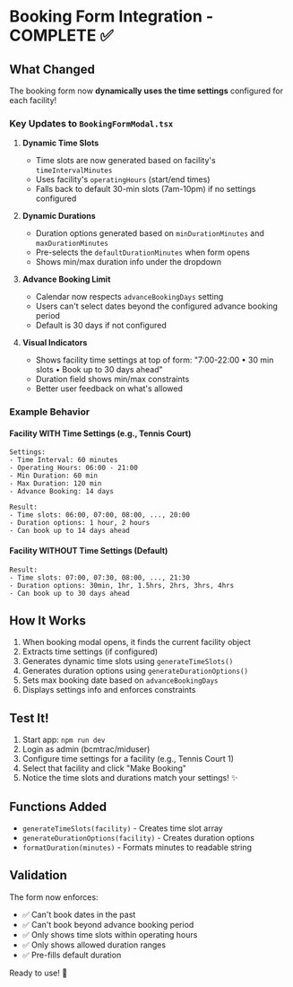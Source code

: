 # Booking Form Integration - COMPLETE ✅

## What Changed

The booking form now **dynamically uses the time settings** configured for each facility!

### Key Updates to `BookingFormModal.tsx`

1. **Dynamic Time Slots**
   - Time slots are now generated based on facility's `timeIntervalMinutes`
   - Uses facility's `operatingHours` (start/end times)
   - Falls back to default 30-min slots (7am-10pm) if no settings configured

2. **Dynamic Durations**
   - Duration options generated based on `minDurationMinutes` and `maxDurationMinutes`
   - Pre-selects the `defaultDurationMinutes` when form opens
   - Shows min/max duration info under the dropdown

3. **Advance Booking Limit**
   - Calendar now respects `advanceBookingDays` setting
   - Users can't select dates beyond the configured advance booking period
   - Default is 30 days if not configured

4. **Visual Indicators**
   - Shows facility time settings at top of form: "7:00-22:00 • 30 min slots • Book up to 30 days ahead"
   - Duration field shows min/max constraints
   - Better user feedback on what's allowed

### Example Behavior

#### Facility WITH Time Settings (e.g., Tennis Court)
```
Settings: 
- Time Interval: 60 minutes
- Operating Hours: 06:00 - 21:00
- Min Duration: 60 min
- Max Duration: 120 min
- Advance Booking: 14 days

Result:
- Time slots: 06:00, 07:00, 08:00, ..., 20:00
- Duration options: 1 hour, 2 hours
- Can book up to 14 days ahead
```

#### Facility WITHOUT Time Settings (Default)
```
Result:
- Time slots: 07:00, 07:30, 08:00, ..., 21:30
- Duration options: 30min, 1hr, 1.5hrs, 2hrs, 3hrs, 4hrs
- Can book up to 30 days ahead
```

## How It Works

1. When booking modal opens, it finds the current facility object
2. Extracts time settings (if configured)
3. Generates dynamic time slots using `generateTimeSlots()`
4. Generates duration options using `generateDurationOptions()`
5. Sets max booking date based on `advanceBookingDays`
6. Displays settings info and enforces constraints

## Test It!

1. Start app: `npm run dev`
2. Login as admin (bcmtrac/miduser)
3. Configure time settings for a facility (e.g., Tennis Court 1)
4. Select that facility and click "Make Booking"
5. Notice the time slots and durations match your settings! ✨

## Functions Added

- `generateTimeSlots(facility)` - Creates time slot array
- `generateDurationOptions(facility)` - Creates duration options
- `formatDuration(minutes)` - Formats minutes to readable string

## Validation

The form now enforces:
- ✅ Can't book dates in the past
- ✅ Can't book beyond advance booking period
- ✅ Only shows time slots within operating hours
- ✅ Only shows allowed duration ranges
- ✅ Pre-fills default duration

Ready to use! 🚀
